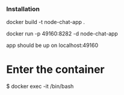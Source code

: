 ### Installation

docker build -t node-chat-app .


docker run -p 49160:8282 -d node-chat-app


app should be up on localhost:49160

# Enter the container
$ docker exec -it <container id> /bin/bash
